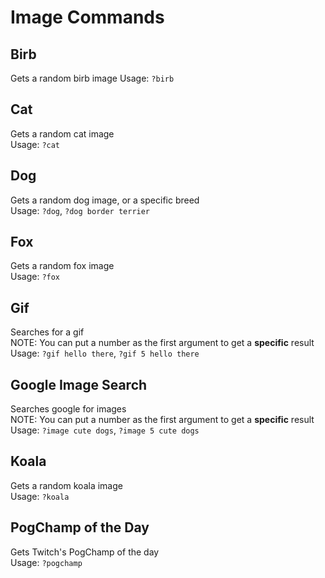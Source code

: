 # Image Commands

## Birb

Gets a random birb image
Usage: `?birb`

## Cat

Gets a random cat image  
Usage: `?cat`

## Dog

Gets a random dog image, or a specific breed  
Usage: `?dog`, `?dog border terrier`

## Fox

Gets a random fox image  
Usage: `?fox`

## Gif

Searches for a gif  
NOTE: You can put a number as the first argument to get a **specific** result  
Usage: `?gif hello there`, `?gif 5 hello there`

## Google Image Search

Searches google for images  
NOTE: You can put a number as the first argument to get a **specific** result  
Usage: `?image cute dogs`, `?image 5 cute dogs`

## Koala

Gets a random koala image  
Usage: `?koala`

## PogChamp of the Day

Gets Twitch's PogChamp of the day  
Usage: `?pogchamp`
